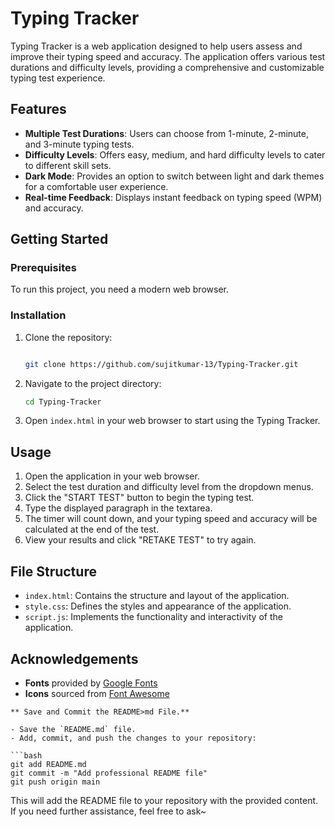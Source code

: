 # Typing Tracker

Typing Tracker is a web application designed to help users assess and improve their typing speed and accuracy. The application offers various test durations and difficulty levels, providing a comprehensive and customizable typing test experience.

## Features

- **Multiple Test Durations**: Users can choose from 1-minute, 2-minute, and 3-minute typing tests.
- **Difficulty Levels**: Offers easy, medium, and hard difficulty levels to cater to different skill sets.
- **Dark Mode**: Provides an option to switch between light and dark themes for a comfortable user experience.
- **Real-time Feedback**: Displays instant feedback on typing speed (WPM) and accuracy.

## Getting Started

### Prerequisites

To run this project, you need a modern web browser.

### Installation

1. Clone the repository:
   ```bash
   
   git clone https://github.com/sujitkumar-13/Typing-Tracker.git

2. Navigate to the project directory:
   
    ```bash
   cd Typing-Tracker
    
4. Open `index.html`  in your web browser to start using the Typing Tracker.

## Usage
1. Open the application in your web browser.
2. Select the test duration and difficulty level from the dropdown menus.
3. Click the "START TEST" button to begin the typing test.
4. Type the displayed paragraph in the textarea.
5. The timer will count down, and your typing speed and accuracy will be calculated at the end of the test.
6. View your results and click "RETAKE TEST" to try again.

## File Structure

- `index.html`: Contains the structure and layout of the application.
- `style.css`: Defines the styles and appearance of the application.
- `script.js`: Implements the functionality and interactivity of the application.

## Acknowledgements

- **Fonts** provided by <a href="https://fonts.google.com/" alt="Googgle Fonts" >Google Fonts</a>
- **Icons** sourced from <a href ="https://fontawesome.com/" alt ="Font awesome" >Font Awesome</a>

```
** Save and Commit the README>md File.**

- Save the `README.md` file.
- Add, commit, and push the changes to your repository:

```bash
git add README.md
git commit -m "Add professional README file"
git push origin main
```

This will add the README file to your repository with the provided content. If you need further assistance, feel free to ask~
